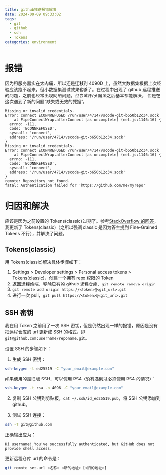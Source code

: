 ```yaml
---
title: github推送报错解决
date: 2024-09-09 09:33:02
tags:
  - git
  - github
  - ssh
  - Tokens
categories: environment
---
```


# 报错

因为租服务器实在太肉痛，所以还是迁移到 4090D 上，虽然大数据集根据上次经验应该跑不起来，但小数据集测试效果也够了。在过程中出现了 github 远程推送的问题，之前也经常出现网络问题，但尝试开/关魔法之后基本都能解决。 但是在这次遇到了新的问题“缺失或无效的凭据”。

```
Missing or invalid credentials.
Error: connect ECONNREFUSED /run/user/4714/vscode-git-b650b12c34.sock
    at PipeConnectWrap.afterConnect [as oncomplete] (net.js:1146:16) {
  errno: -111,
  code: 'ECONNREFUSED',
  syscall: 'connect',
  address: '/run/user/4714/vscode-git-b650b12c34.sock'
}
Missing or invalid credentials.
Error: connect ECONNREFUSED /run/user/4714/vscode-git-b650b12c34.sock
    at PipeConnectWrap.afterConnect [as oncomplete] (net.js:1146:16) {
  errno: -111,
  code: 'ECONNREFUSED',
  syscall: 'connect',
  address: '/run/user/4714/vscode-git-b650b12c34.sock'
}
remote: Repository not found.
fatal: Authentication failed for 'https://github.com/me/myrepo'
```

# 归因和解决

应该是因为之前设置的 Tokens(classic) 过期了。参考[StackOverflow 的回答](https://stackoverflow.com/questions/68193573/git-push-returns-missing-or-invalid-credentials-code-econnrefused-remote-r)，我更新了 Tokens(classic)（之所以强调 classic 是因为答主提到 Fine-Grained Tokens 不行），并解决了问题。

## Tokens(classic)

用 Tokens(classic)解决具体步骤如下：

1. Settings > Developer settings > Personal access tokens > Tokens(classic)，创建一个拥有 repo 权限的 Token
2. 返回远程终端，移除已有的 github 远程仓库，`git remote remove origin`
3. `git remote add origin https://<token>@<git_url>.git`
4. 进行一次 pull，`git pull https://<token>@<git_url>.git`

## SSH 密钥

我在用 Token 之前用了一次 SSH 密钥，但是仍然出现一样的报错，原因是没有把远程仓库的 url 更新成 SSH 的格式，即`git@github.com:username/reponame.git`。

设置 SSH 的步骤如下：

1. 生成 SSH 密钥：

```bash
ssh-keygen -t ed25519 -C "your_email@example.com"
```

如果使用的是旧版 SSH，可以使用 RSA（没有遇到过必须使用 RSA 的情况）：

```bash
ssh-keygen -t rsa -b 4096 -C "your_email@example.com"
```

2. 复制 SSH 公钥到剪贴板，`cat ~/.ssh/id_ed25519.pub`，将 SSH 公钥添加到 github。

3. 测试 SSH 连接：

```bash
ssh -T git@github.com
```

正确输出应为：

```
Hi username! You've successfully authenticated, but GitHub does not provide shell access.
```

更新远程仓库 url 的命令是：

```bash
git remote set-url <名称> <新的地址> [<旧的地址>]
```
